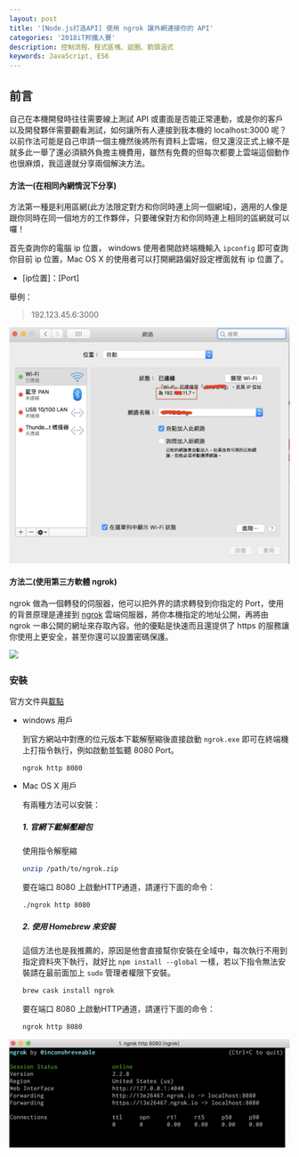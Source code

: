 ```yaml
---
layout: post
title: '[Node.js打造API] 使用 ngrok 讓外網連接你的 API'
categories: '2018iT邦鐵人賽'
description: 控制流程、程式區塊、迴圈、箭頭涵式
keywords: JavaScript, ES6
---
```


## 前言
自己在本機開發時往往需要線上測試 API 或畫面是否能正常連動，或是你的客戶以及開發夥伴需要觀看測試，如何讓所有人連接到我本機的 localhost:3000 呢？以前作法可能是自己申請一個主機然後將所有資料上雲端，但又還沒正式上線不是就多此一舉了還必須額外負擔主機費用，雖然有免費的但每次都要上雲端這個動作也很麻煩，我這邊就分享兩個解決方法。

#### 方法一(在相同內網情況下分享)

方法第一種是利用區網(此方法限定對方和你同時連上同一個網域)，適用的人像是跟你同時在同一個地方的工作夥伴，只要確保對方和你同時連上相同的區網就可以囉！

首先查詢你的電腦 ip 位置， windows 使用者開啟終端機輸入 `ipconfig` 即可查詢你目前 ip 位置，Mac OS X 的使用者可以打開網路偏好設定裡面就有 ip 位置了。

- [ip位置]：[Port]

舉例：
> 192.123.45.6:3000

<img src="/images/posts/it2018/img1070116-1.png" width="550">


#### 方法二(使用第三方軟體 ngrok)

ngrok 做為一個轉發的伺服器，他可以把外界的請求轉發到你指定的 Port，使用的背景原理是連接到 [ngrok](https://ngrok.com/product) 雲端伺服器，將你本機指定的地址公開，再將由 ngrok 一串公開的網址來存取內容。他的優點是快速而且還提供了 https 的服務讓你使用上更安全，甚至你還可以設置密碼保護。

<img src="https://ngrok.com/static/img/demo.png">

### 安裝

官方文件與[載點](https://ngrok.com/download)

- windows 用戶

  到官方網站中對應的位元版本下載解壓縮後直接啟動 `ngrok.exe` 即可在終端機上打指令執行，例如啟動並監聽 8080 Port。

  ```ash
  ngrok http 8080
  ```

- Mac OS X 用戶

  有兩種方法可以安裝：

  ##### 1. 官網下載解壓縮包

    使用指令解壓縮
  
  ```bash
  unzip /path/to/ngrok.zip  
  ```

    要在端口 8080 上啟動HTTP通道，請運行下面的命令：

  ```bash
  ./ngrok http 8080
  ```

  ##### 2. 使用 Homebrew 來安裝

    這個方法也是我推薦的，原因是他會直接幫你安裝在全域中，每次執行不用到指定資料夾下執行，就好比 `npm install --global` 一樣，若以下指令無法安裝請在最前面加上 `sudo` 管理者權限下安裝。

  ```bash
  brew cask install ngrok
  ```

   要在端口 8080 上啟動HTTP通道，請運行下面的命令：

  ```bash
  ngrok http 8080
  ```

<img src="/images/posts/it2018/img1070116-2.png">
